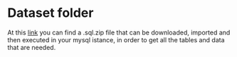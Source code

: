 # Dataset folder

At this [link](https://drive.google.com/file/d/1jvNXcg9U4UPF0snDHwQG-WGpWct9B1lP/view?usp=sharing) you can find a .sql.zip file that can be downloaded, imported and then executed in your mysql istance, in order to get all the tables and data that are needed.